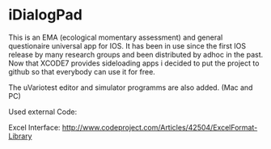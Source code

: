 # iDialogPad

This is an EMA (ecological momentary assessment) and general questionaire universal app for IOS.
It has been in use since the first IOS release by many research groups and been distributed by adhoc in the past.
Now that XCODE7 provides sideloading apps i decided to put the project to github so that everybody can use it for free.

The uVariotest editor and simulator programms are also added. (Mac and PC) 

Used external Code:

Excel Interface: http://www.codeproject.com/Articles/42504/ExcelFormat-Library
